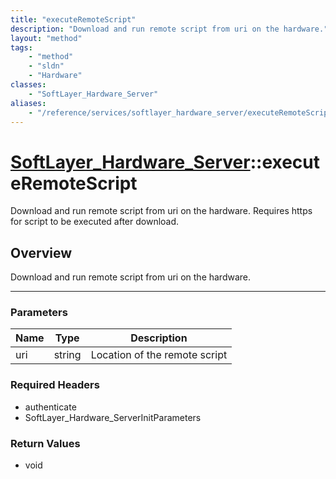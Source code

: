 ```yaml
---
title: "executeRemoteScript"
description: "Download and run remote script from uri on the hardware."
layout: "method"
tags:
    - "method"
    - "sldn"
    - "Hardware"
classes:
    - "SoftLayer_Hardware_Server"
aliases:
    - "/reference/services/softlayer_hardware_server/executeRemoteScript"
---
```

# [SoftLayer_Hardware_Server](/reference/services/SoftLayer_Hardware_Server)::executeRemoteScript


Download and run remote script from uri on the hardware. Requires https for script to be executed after download. 


## Overview 
Download and run remote script from uri on the hardware.

-----

### Parameters 
|Name | Type | Description |
| --- | --- | --- |
|uri| string| Location of the remote script|


### Required Headers
* authenticate
* SoftLayer_Hardware_ServerInitParameters


### Return Values
* void




